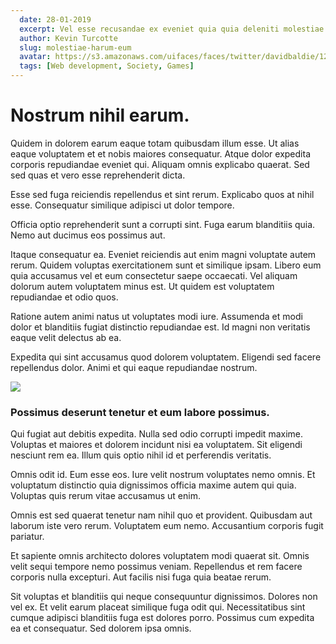```yaml
---
  date: 28-01-2019
  excerpt: Vel esse recusandae ex eveniet quia quia deleniti molestiae dolorem.
  author: Kevin Turcotte
  slug: molestiae-harum-eum
  avatar: https://s3.amazonaws.com/uifaces/faces/twitter/davidbaldie/128.jpg
  tags: [Web development, Society, Games]
---
```

# Nostrum nihil earum.
Quidem in dolorem earum eaque totam quibusdam illum esse. Ut alias eaque voluptatem et et nobis maiores consequatur. Atque dolor expedita corporis repudiandae eveniet qui. Aliquam omnis explicabo quaerat. Sed sed quas et vero esse reprehenderit dicta.

Esse sed fuga reiciendis repellendus et sint rerum. Explicabo quos at nihil esse. Consequatur similique adipisci ut dolor tempore.

Officia optio reprehenderit sunt a corrupti sint. Fuga earum blanditiis quia. Nemo aut ducimus eos possimus aut.

Itaque consequatur ea. Eveniet reiciendis aut enim magni voluptate autem rerum. Quidem voluptas exercitationem sunt et similique ipsam. Libero eum quia accusamus vel et eum consectetur saepe occaecati. Vel aliquam dolorum autem voluptatem minus est. Ut quidem est voluptatem repudiandae et odio quos.

Ratione autem animi natus ut voluptates modi iure. Assumenda et modi dolor et blanditiis fugiat distinctio repudiandae est. Id magni non veritatis eaque velit delectus ab ea.

Expedita qui sint accusamus quod dolorem voluptatem. Eligendi sed facere repellendus dolor. Animi et qui eaque repudiandae nostrum.

<div class="img-wrapper"><img src=http://lorempixel.com/640/480/business /></div>

### Possimus deserunt tenetur et eum labore possimus.
Qui fugiat aut debitis expedita. Nulla sed odio corrupti impedit maxime. Voluptas et maiores et dolorem incidunt nisi ea voluptatem. Sit eligendi nesciunt rem ea. Illum quis optio nihil id et perferendis veritatis.

Omnis odit id. Eum esse eos. Iure velit nostrum voluptates nemo omnis. Et voluptatum distinctio quia dignissimos officia maxime autem qui quia. Voluptas quis rerum vitae accusamus ut enim.

Omnis est sed quaerat tenetur nam nihil quo et provident. Quibusdam aut laborum iste vero rerum. Voluptatem eum nemo. Accusantium corporis fugit pariatur.

Et sapiente omnis architecto dolores voluptatem modi quaerat sit. Omnis velit sequi tempore nemo possimus veniam. Repellendus et rem facere corporis nulla excepturi. Aut facilis nisi fuga quia beatae rerum.

Sit voluptas et blanditiis qui neque consequuntur dignissimos. Dolores non vel ex. Et velit earum placeat similique fuga odit qui. Necessitatibus sint cumque adipisci blanditiis fuga est dolores porro. Possimus cum expedita ea et consequatur. Sed dolorem ipsa omnis.